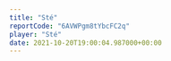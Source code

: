 ```yaml
---
title: "Sté"
reportCode: "6AVWPgm8tYbcFC2q"
player: "Sté"
date: 2021-10-20T19:00:04.987000+00:00
---
```


